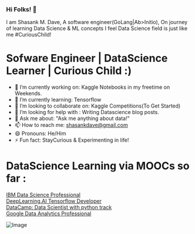### Hi Folks! 👋
I am Shasank M. Dave, A software engineer(GoLang|Ab>Initio), On journey of learning Data Science & ML concepts
I feel Data Science field is just like me #CuriousChild!

# Sofware Engineer | DataScience Learner | Curious Child :)

- 🔭 I’m currently working on: Kaggle Notebooks in my freetime on Weekends.
- 🌱 I’m currently learning: Tensorflow
- 👯 I’m looking to collaborate on: Kaggle Competitions(To Get Started)
- 🤔 I’m looking for help with : Writing Datascience blog posts.
- 💬 Ask me about: "Ask me anything about data!"
- 📫 How to reach me: shasankdave@gmail.com
- 😄 Pronouns: He/Him
- ⚡ Fun fact: StayCurious & Experimenting in life!

# DataScience Learning via MOOCs so far :
[IBM Data Science Professional](https://www.coursera.org/account/accomplishments/specialization/certificate/SBHQ52YBWSWE) <br/>
[DeepLearning.AI Tensorflow Developer](https://www.coursera.org/account/accomplishments/specialization/certificate/YXDQ8EGP95TC) <br/>
[DataCamp: Data Scientist with python track](https://www.datacamp.com/statement-of-accomplishment/track/ccb4ffeba9febfa6dce4d09f0a302af2695b801e) <br/>
[Google Data Analytics Professional](https://coursera.org/share/4501cc94cd0e8a49b20edfba0a28bde2) <br/>


![Image](https://cdn.dribbble.com/users/82162/screenshots/3579187/staycurious_wip.gif)




